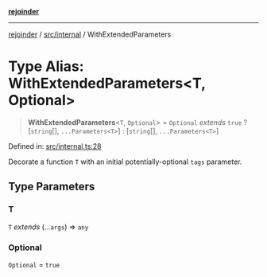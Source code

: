 [**rejoinder**](../../../README.md)

***

[rejoinder](../../../README.md) / [src/internal](../README.md) / WithExtendedParameters

# Type Alias: WithExtendedParameters\<T, Optional\>

> **WithExtendedParameters**\<`T`, `Optional`\> = `Optional` *extends* `true` ? \[`string`[], `...Parameters<T>`\] : \[`string`[], `...Parameters<T>`\]

Defined in: [src/internal.ts:28](https://github.com/Xunnamius/rejoinder/blob/748babba233d71cd2034695ee391d03a3782c67b/src/internal.ts#L28)

Decorate a function `T` with an initial potentially-optional `tags`
parameter.

## Type Parameters

### T

`T` *extends* (...`args`) => `any`

### Optional

`Optional` = `true`
